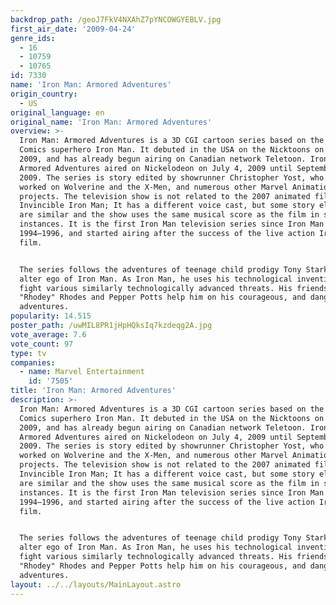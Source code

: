 ```yaml
---
backdrop_path: /geoJ7FkV4NXAhZ7pYNCOWGYEBLV.jpg
first_air_date: '2009-04-24'
genre_ids:
  - 16
  - 10759
  - 10765
id: 7330
name: 'Iron Man: Armored Adventures'
origin_country:
  - US
original_language: en
original_name: 'Iron Man: Armored Adventures'
overview: >-
  Iron Man: Armored Adventures is a 3D CGI cartoon series based on the Marvel
  Comics superhero Iron Man. It debuted in the USA on the Nicktoons on April 24,
  2009, and has already begun airing on Canadian network Teletoon. Iron Man:
  Armored Adventures aired on Nickelodeon on July 4, 2009 until September 12,
  2009. The series is story edited by showrunner Christopher Yost, who also
  worked on Wolverine and the X-Men, and numerous other Marvel Animation
  projects. The television show is not related to the 2007 animated film The
  Invincible Iron Man; It has a different voice cast, but some story elements
  are similar and the show uses the same musical score as the film in some
  instances. It is the first Iron Man television series since Iron Man from
  1994–1996, and started airing after the success of the live action Iron Man
  film.


  The series follows the adventures of teenage child prodigy Tony Stark and his
  alter ego of Iron Man. As Iron Man, he uses his technological inventions to
  fight various similarly technologically advanced threats. His friends, James
  "Rhodey" Rhodes and Pepper Potts help him on his courageous, and dangerous
  adventures.
popularity: 14.515
poster_path: /uwMIL8PR1jHpHQksIq7kzdeqg2A.jpg
vote_average: 7.6
vote_count: 97
type: tv
companies:
  - name: Marvel Entertainment
    id: '7505'
title: 'Iron Man: Armored Adventures'
description: >-
  Iron Man: Armored Adventures is a 3D CGI cartoon series based on the Marvel
  Comics superhero Iron Man. It debuted in the USA on the Nicktoons on April 24,
  2009, and has already begun airing on Canadian network Teletoon. Iron Man:
  Armored Adventures aired on Nickelodeon on July 4, 2009 until September 12,
  2009. The series is story edited by showrunner Christopher Yost, who also
  worked on Wolverine and the X-Men, and numerous other Marvel Animation
  projects. The television show is not related to the 2007 animated film The
  Invincible Iron Man; It has a different voice cast, but some story elements
  are similar and the show uses the same musical score as the film in some
  instances. It is the first Iron Man television series since Iron Man from
  1994–1996, and started airing after the success of the live action Iron Man
  film.


  The series follows the adventures of teenage child prodigy Tony Stark and his
  alter ego of Iron Man. As Iron Man, he uses his technological inventions to
  fight various similarly technologically advanced threats. His friends, James
  "Rhodey" Rhodes and Pepper Potts help him on his courageous, and dangerous
  adventures.
layout: ../../layouts/MainLayout.astro
---
```


